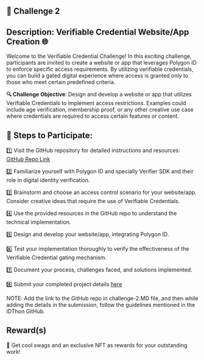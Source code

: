  ## 🌟 Challenge 2

## Description: Verifiable Credential Website/App Creation 🌐

Welcome to the Verifiable Credential Challenge! In this exciting challenge, participants are invited to create a website or app that leverages Polygon ID to enforce specific access requirements. By utilizing verifiable credentials, you can build a gated digital experience where access is granted only to those who meet certain predefined criteria.

**🔍 Challenge Objective**: Design and develop a website or app that utilizes Verifiable Credentials to implement access restrictions. Examples could include age verification, membership proof, or any other creative use case where credentials are required to access certain features or content.

## 📝 Steps to Participate: 

1️⃣ Visit the GitHub repository for detailed instructions and resources: [GitHub Repo Link](https://github.com/oceans404/vc-verifier)

2️⃣ Familiarize yourself with Polygon ID and specially Verifier SDK and their role in digital identity verification.

3️⃣ Brainstorm and choose an access control scenario for your website/app. Consider creative ideas that require the use of Verifiable Credentials.

4️⃣ Use the provided resources in the GitHub repo to understand the technical implementation.

5️⃣ Design and develop your website/app, integrating Polygon ID. 

6️⃣ Test your implementation thoroughly to verify the effectiveness of the Verifiable Credential gating mechanism.

7️⃣ Document your process, challenges faced, and solutions implemented.

8️⃣ Submit your completed project details [here](https://airtable.com/shrNCmi6zP4RDklNi)  

NOTE: Add the link to the GitHub repo in challenge-2.MD file, and then while adding the details in the submission, follow the guidelines mentioned in the IDThon GitHub.

## Reward(s)

🎁 Get cool swags and an exclusive NFT as rewards for your outstanding work!


